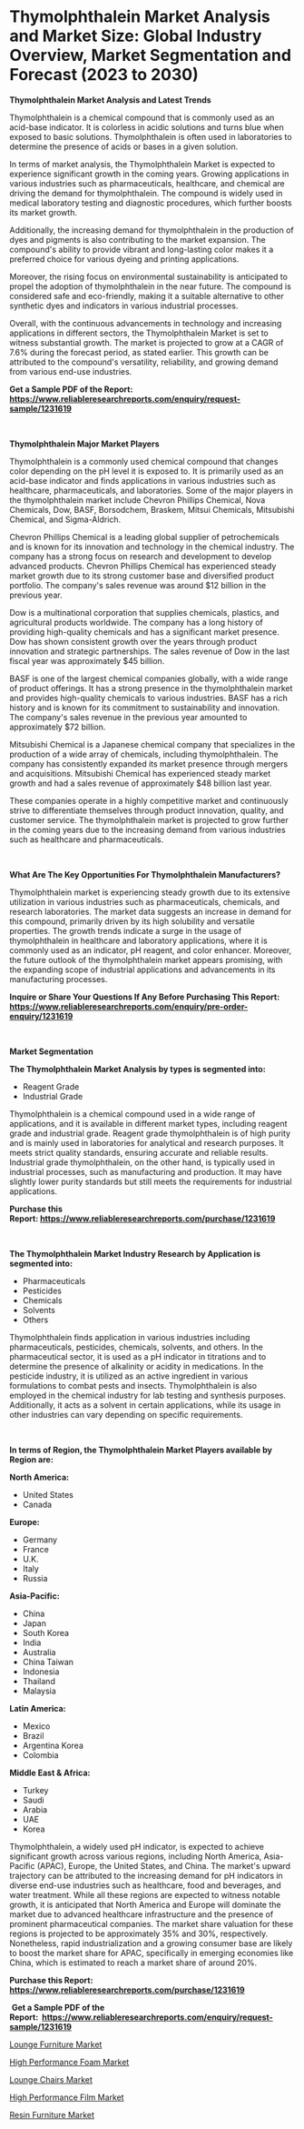 <p><h1>Thymolphthalein Market Analysis and Market Size: Global Industry Overview, Market Segmentation and Forecast (2023 to 2030)</h1></p><p><strong>Thymolphthalein Market Analysis and Latest Trends</strong></p>
<p><p>Thymolphthalein is a chemical compound that is commonly used as an acid-base indicator. It is colorless in acidic solutions and turns blue when exposed to basic solutions. Thymolphthalein is often used in laboratories to determine the presence of acids or bases in a given solution.</p><p>In terms of market analysis, the Thymolphthalein Market is expected to experience significant growth in the coming years. Growing applications in various industries such as pharmaceuticals, healthcare, and chemical are driving the demand for thymolphthalein. The compound is widely used in medical laboratory testing and diagnostic procedures, which further boosts its market growth.</p><p>Additionally, the increasing demand for thymolphthalein in the production of dyes and pigments is also contributing to the market expansion. The compound's ability to provide vibrant and long-lasting color makes it a preferred choice for various dyeing and printing applications.</p><p>Moreover, the rising focus on environmental sustainability is anticipated to propel the adoption of thymolphthalein in the near future. The compound is considered safe and eco-friendly, making it a suitable alternative to other synthetic dyes and indicators in various industrial processes.</p><p>Overall, with the continuous advancements in technology and increasing applications in different sectors, the Thymolphthalein Market is set to witness substantial growth. The market is projected to grow at a CAGR of 7.6% during the forecast period, as stated earlier. This growth can be attributed to the compound's versatility, reliability, and growing demand from various end-use industries.</p></p>
<p><strong>Get a Sample PDF of the Report:&nbsp; <a href="https://www.reliableresearchreports.com/enquiry/request-sample/1231619">https://www.reliableresearchreports.com/enquiry/request-sample/1231619</a></strong></p>
<p>&nbsp;</p>
<p><strong>Thymolphthalein Major Market Players</strong></p>
<p><p>Thymolphthalein is a commonly used chemical compound that changes color depending on the pH level it is exposed to. It is primarily used as an acid-base indicator and finds applications in various industries such as healthcare, pharmaceuticals, and laboratories. Some of the major players in the thymolphthalein market include Chevron Phillips Chemical, Nova Chemicals, Dow, BASF, Borsodchem, Braskem, Mitsui Chemicals, Mitsubishi Chemical, and Sigma-Aldrich.</p><p>Chevron Phillips Chemical is a leading global supplier of petrochemicals and is known for its innovation and technology in the chemical industry. The company has a strong focus on research and development to develop advanced products. Chevron Phillips Chemical has experienced steady market growth due to its strong customer base and diversified product portfolio. The company's sales revenue was around $12 billion in the previous year.</p><p>Dow is a multinational corporation that supplies chemicals, plastics, and agricultural products worldwide. The company has a long history of providing high-quality chemicals and has a significant market presence. Dow has shown consistent growth over the years through product innovation and strategic partnerships. The sales revenue of Dow in the last fiscal year was approximately $45 billion.</p><p>BASF is one of the largest chemical companies globally, with a wide range of product offerings. It has a strong presence in the thymolphthalein market and provides high-quality chemicals to various industries. BASF has a rich history and is known for its commitment to sustainability and innovation. The company's sales revenue in the previous year amounted to approximately $72 billion.</p><p>Mitsubishi Chemical is a Japanese chemical company that specializes in the production of a wide array of chemicals, including thymolphthalein. The company has consistently expanded its market presence through mergers and acquisitions. Mitsubishi Chemical has experienced steady market growth and had a sales revenue of approximately $48 billion last year.</p><p>These companies operate in a highly competitive market and continuously strive to differentiate themselves through product innovation, quality, and customer service. The thymolphthalein market is projected to grow further in the coming years due to the increasing demand from various industries such as healthcare and pharmaceuticals.</p></p>
<p>&nbsp;</p>
<p><strong>What Are The Key Opportunities For Thymolphthalein Manufacturers?</strong></p>
<p><p>Thymolphthalein market is experiencing steady growth due to its extensive utilization in various industries such as pharmaceuticals, chemicals, and research laboratories. The market data suggests an increase in demand for this compound, primarily driven by its high solubility and versatile properties. The growth trends indicate a surge in the usage of thymolphthalein in healthcare and laboratory applications, where it is commonly used as an indicator, pH reagent, and color enhancer. Moreover, the future outlook of the thymolphthalein market appears promising, with the expanding scope of industrial applications and advancements in its manufacturing processes.</p></p>
<p><strong>Inquire or Share Your Questions If Any Before Purchasing This Report: <a href="https://www.reliableresearchreports.com/enquiry/pre-order-enquiry/1231619">https://www.reliableresearchreports.com/enquiry/pre-order-enquiry/1231619</a></strong></p>
<p>&nbsp;</p>
<p><strong>Market Segmentation</strong></p>
<p><strong>The Thymolphthalein Market Analysis by types is segmented into:</strong></p>
<p><ul><li>Reagent Grade</li><li>Industrial Grade</li></ul></p>
<p><p>Thymolphthalein is a chemical compound used in a wide range of applications, and it is available in different market types, including reagent grade and industrial grade. Reagent grade thymolphthalein is of high purity and is mainly used in laboratories for analytical and research purposes. It meets strict quality standards, ensuring accurate and reliable results. Industrial grade thymolphthalein, on the other hand, is typically used in industrial processes, such as manufacturing and production. It may have slightly lower purity standards but still meets the requirements for industrial applications.</p></p>
<p><strong>Purchase this Report:&nbsp;<a href="https://www.reliableresearchreports.com/purchase/1231619">https://www.reliableresearchreports.com/purchase/1231619</a></strong></p>
<p>&nbsp;</p>
<p><strong>The Thymolphthalein Market Industry Research by Application is segmented into:</strong></p>
<p><ul><li>Pharmaceuticals</li><li>Pesticides</li><li>Chemicals</li><li>Solvents</li><li>Others</li></ul></p>
<p><p>Thymolphthalein finds application in various industries including pharmaceuticals, pesticides, chemicals, solvents, and others. In the pharmaceutical sector, it is used as a pH indicator in titrations and to determine the presence of alkalinity or acidity in medications. In the pesticide industry, it is utilized as an active ingredient in various formulations to combat pests and insects. Thymolphthalein is also employed in the chemical industry for lab testing and synthesis purposes. Additionally, it acts as a solvent in certain applications, while its usage in other industries can vary depending on specific requirements.</p></p>
<p>&nbsp;</p>
<p><strong>In terms of Region, the Thymolphthalein Market Players available by Region are:</strong></p>
<p>
    <p> <strong> North America: </strong>
        <ul>
            <li>United States</li>
            <li>Canada</li>
        </ul>
        </p> 
    <p> <strong> Europe: </strong>
        <ul>
            <li>Germany</li>
            <li>France</li>
            <li>U.K.</li>
            <li>Italy</li>
            <li>Russia</li>
        </ul>
        </p> 
    <p> <strong> Asia-Pacific: </strong>
        <ul>
            <li>China</li>
            <li>Japan</li>
            <li>South Korea</li>
            <li>India</li>
            <li>Australia</li>
            <li>China Taiwan</li>
            <li>Indonesia</li>
            <li>Thailand</li>
            <li>Malaysia</li>
        </ul>
        </p> 
    <p> <strong> Latin America: </strong>
        <ul>
            <li>Mexico</li>
            <li>Brazil</li>
            <li>Argentina Korea</li>
            <li>Colombia</li>
        </ul>
        </p> 
    <p> <strong> Middle East & Africa: </strong>
        <ul>
            <li>Turkey</li>
            <li>Saudi</li>
            <li>Arabia</li>
            <li>UAE</li>
            <li>Korea</li>
        </ul>
    </p>
    </p>
<p><p>Thymolphthalein, a widely used pH indicator, is expected to achieve significant growth across various regions, including North America, Asia-Pacific (APAC), Europe, the United States, and China. The market's upward trajectory can be attributed to the increasing demand for pH indicators in diverse end-use industries such as healthcare, food and beverages, and water treatment. While all these regions are expected to witness notable growth, it is anticipated that North America and Europe will dominate the market due to advanced healthcare infrastructure and the presence of prominent pharmaceutical companies. The market share valuation for these regions is projected to be approximately 35% and 30%, respectively. Nonetheless, rapid industrialization and a growing consumer base are likely to boost the market share for APAC, specifically in emerging economies like China, which is estimated to reach a market share of around 20%.</p></p>
<p><strong>Purchase this Report: <a href="https://www.reliableresearchreports.com/purchase/1231619">https://www.reliableresearchreports.com/purchase/1231619</a></strong></p>
<p>&nbsp;<strong>Get a Sample PDF of the Report:&nbsp;&nbsp;<a href="https://www.reliableresearchreports.com/enquiry/request-sample/1231619">https://www.reliableresearchreports.com/enquiry/request-sample/1231619</a></strong></p>
<p><strong></strong></p>
<p><p><a href="https://www.linkedin.com/pulse/decoding-lounge-furniture-market-deep-dive-latest-trends-ge9fe/">Lounge Furniture Market</a></p><p><a href="https://github.com/santosh758595/Market-Research-Report-List-2/blob/main/high-performance-foam-market.md">High Performance Foam Market</a></p><p><a href="https://www.linkedin.com/pulse/lounge-chairs-market-share-amp-new-trends-analysis-report-52kke/">Lounge Chairs Market</a></p><p><a href="https://github.com/Chiragrp25/Market-Research-Report-List-2/blob/main/high-performance-film-market.md">High Performance Film Market</a></p><p><a href="https://www.linkedin.com/pulse/resin-furniture-market-insights-players-forecast-till-2030-ibd2e/">Resin Furniture Market</a></p></p>